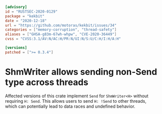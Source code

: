 ```toml
[advisory]
id = "RUSTSEC-2020-0129"
package = "kekbit"
date = "2020-12-18"
url = "https://github.com/motoras/kekbit/issues/34"
categories = ["memory-corruption", "thread-safety"]
aliases = ["GHSA-g83m-67wh-whpw", "CVE-2020-36449"]
cvss = "CVSS:3.1/AV:N/AC:H/PR:N/UI:N/S:U/C:H/I:H/A:H"

[versions]
patched = [">= 0.3.4"]
```

# ShmWriter allows sending non-Send type across threads

Affected versions of this crate implement `Send` for `ShmWriter<H>` without requiring `H: Send`. This allows users to send `H: !Send` to other threads, which can potentially lead to data races and undefined behavior.
